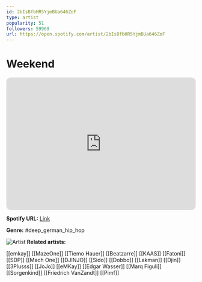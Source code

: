 ```yaml
---
id: 2bIsBfbHR5YjmBUa646ZoF
type: artist
popularity: 51
followers: 59969
url: https://open.spotify.com/artist/2bIsBfbHR5YjmBUa646ZoF
---
```

# Weekend

<iframe style="border-radius:12px" src="https://open.spotify.com/embed/artist/2bIsBfbHR5YjmBUa646ZoF" width="100%" height="352" frameBorder="0" allowfullscreen="" allow="autoplay; clipboard-write; encrypted-media; fullscreen; picture-in-picture" loading="lazy"></iframe>

**Spotify URL:** [Link](https://open.spotify.com/artist/2bIsBfbHR5YjmBUa646ZoF)

**Genre:**  #deep_german_hip_hop

![Artist](https://i.scdn.co/image/ab6761610000e5eb562e7f62c5200f84926a1ef1)
**Related artists:**

[[emkay]]
[[MazeOne]]
[[Tiemo Hauer]]
[[Beatzarre]]
[[KAAS]]
[[Fatoni]]
[[SDP]]
[[Mach One]]
[[DJINJO]]
[[Sido]]
[[Dobbo]]
[[Lakman]]
[[Djin]]
[[3Plusss]]
[[JoJo]]
[[eMKay]]
[[Edgar Wasser]]
[[Marq Figuli]]
[[Sorgenkind]]
[[Friedrich VanZandt]]
[[Pimf]]
